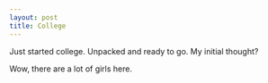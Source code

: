 ```yaml
---
layout: post
title: College
---
```


Just started college. Unpacked and ready to go. My initial thought?

Wow, there are a lot of girls here.
